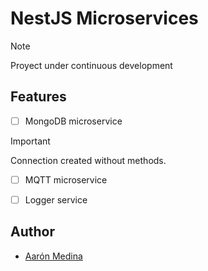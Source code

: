 # NestJS Microservices

> [!NOTE]
> Proyect under continuous development

## Features

- [ ] MongoDB microservice
> [!IMPORTANT]
> Connection created without methods.

- [ ] MQTT microservice

- [ ] Logger service

## Author
- [Aarón Medina](https://github.com/Aaron-MedVil)
